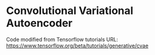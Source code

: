 # Convolutional Variational Autoencoder
Code modified from Tensorflow tutorials
URL: https://www.tensorflow.org/beta/tutorials/generative/cvae
